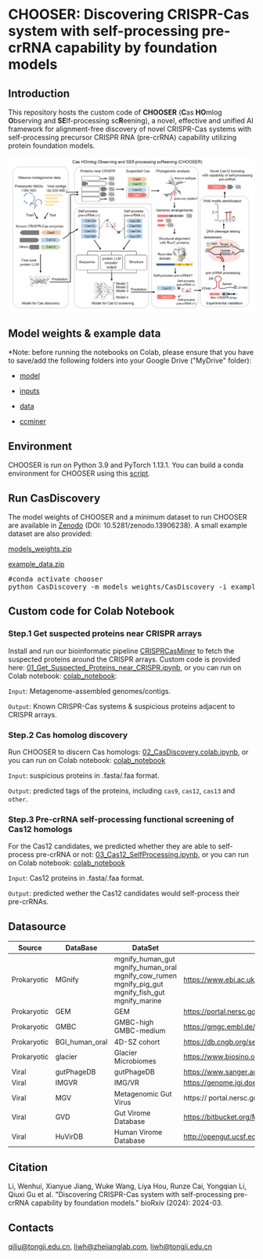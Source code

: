 # CHOOSER: Discovering CRISPR-Cas system with self-processing pre-crRNA capability by foundation models

## Introduction

This repository hosts the custom code of **CHOOSER** (**C**as **HO**mlog **O**bserving and **SE**lf-processing sc**R**eening), a novel, effective and unified AI framework for alignment-free discovery of novel CRISPR-Cas systems with self-processing precursor CRISPR RNA (pre-crRNA) capability utilizing protein foundation models. 

![Schematic diagram of the CHOOSER framework for identifying and functional screening of CRISPR-Cas systems with self-processing pre-crRNA capability](Figure_1.png)

## Model weights & example data

*Note: before running the notebooks on Colab, please ensure that you have to save/add the following folders into your Google Drive ("MyDrive" folder):

- [model](https://drive.google.com/drive/folders/1y4WKwsoBsqBb_R2Cdj0cwYiLIPnBXj01?usp=sharing)

- [inputs](https://drive.google.com/drive/folders/18GGlIEWYtJVTn2oBXMqbghyYQCLKelLg?usp=sharing)

- [data](https://drive.google.com/drive/folders/1WcClm_TebUuuRY_b8i6n6EuEXdR_WhT2?usp=sharing)

- [ccminer](https://drive.google.com/drive/folders/1uPjufxWPjEmx2yDota60qVl05dugS0OS?usp=sharing)

## Environment

CHOOSER is run on Python 3.9 and PyTorch 1.13.1. You can build a conda environment for CHOOSER using this [script](https://github.com/zjlab-BioGene/CHOOSER/blob/main/env/env_install.sh).

## Run CasDiscovery
The model weights of CHOOSER and a minimum dataset to run CHOOSER are available in [Zenodo](https://zenodo.org/records/13906238) (DOI: 10.5281/zenodo.13906238). A small example dataset are also provided:

[models_weights.zip](https://zenodo.org/records/13906238/files/models_weights.zip?download=1)

[example_data.zip](https://zenodo.org/records/13906238/files/example_data.zip?download=1)

<pre>
#conda activate chooser
python CasDiscovery -m models_weights/CasDiscovery -i example_data/suspicious.faa -o suspicious_pred.csv
</pre>

## Custom code for Colab Notebook

### Step.1 Get suspected proteins near CRISPR arrays

Install and run our bioinformatic pipeline [CRISPRCasMiner](https://github.com/zjlab-BioGene/CRISPRCasMiner) to fetch the suspected proteins around the CRISPR arrays. Custom code is provided here: [01_Get_Suspected_Proteins_near_CRISPR.ipynb](https://github.com/zjlab-BioGene/CHOOSER/blob/main/01_Get_Suspected_Proteins_near_CRISPR.ipynb), or you can run on Colab notebook: [colab_notebook](https://colab.research.google.com/drive/1PYo_vFefUnPWgFLQ5q3Oxu2pTtx9BvzY?usp=sharing):

`Input`: Metagenome-assembled genomes/contigs.

`Output`: Known CRISPR-Cas systems & suspicious proteins adjacent to CRISPR arrays.

### Step.2 Cas homolog discovery

Run CHOOSER to discern Cas homologs: [02_CasDiscovery.colab.ipynb](https://github.com/zjlab-BioGene/CHOOSER/blob/main/02_CasDiscovery.colab.ipynb), or you can run on Colab notebook: [colab_notebook](https://colab.research.google.com/drive/1oxa1YrmgCe5ok7GwWCuHwGoZ1M_Otikr?usp=sharing)

`Input`: suspicious proteins in .fasta/.faa format.

`Output`: predicted tags of the proteins, including `cas9`, `cas12`, `cas13` and `other`.

### Step.3 Pre-crRNA self-processing functional screening of Cas12 homologs 

For the Cas12 candidates, we predicted whether they are able to self-process pre-crRNA or not: [03_Cas12_SelfProcessing.ipynb](https://github.com/zjlab-BioGene/CHOOSER/blob/main/03_Cas12_SelfProcessing.ipynb), or you can run on Colab notebook: [colab_notebook](https://colab.research.google.com/drive/1D5_Qffq-EUZYQk_tTKMftCv9wvxSh2Kz?usp=sharing)

`Input`: Cas12 proteins in .fasta/.faa format.

`Output`: predicted wether the Cas12 candidates would self-process their pre-crRNAs.

## Datasource

| Source | DataBase | DataSet | Download URL |
| - | - | - | - |
| Prokaryotic | MGnify | mgnify_human_gut<br>mgnify_human_oral<br>mgnify_cow_rumen<br>mgnify_pig_gut<br>mgnify_fish_gut<br>mgnify_marine | https://www.ebi.ac.uk/metagenomics/browse/genomes |
| Prokaryotic | GEM | GEM | https://portal.nersc.gov/GEM |
| Prokaryotic | GMBC | GMBC-high<br>GMBC-medium | https://gmgc.embl.de/download.cgi |
| Prokaryotic | BGI_human_oral | 4D-SZ cohort | https://db.cngb.org/search/project/CNP0000687 |
| Prokaryotic | glacier | Glacier Microbiomes | https://www.biosino.org/node/project/detail/OEP003083 |
| Viral | gutPhageDB | gutPhageDB | https://www.sanger.ac.uk/data/gut-phage-database |
| Viral | IMGVR | IMG/VR | https://genome.jgi.doe.gov/portal/IMG_VR/IMG_VR.download.html |
| Viral | MGV | Metagenomic Gut Virus | https:// portal.nersc.gov/MGV |
| Viral | GVD | Gut Virome Database | https://bitbucket.org/MAVERICLab/gvd |
| Viral | HuVirDB | Human Virome Database | http://opengut.ucsf.edu/HuVirDB-1.0.fasta.gz |

## Citation

Li, Wenhui, Xianyue Jiang, Wuke Wang, Liya Hou, Runze Cai, Yongqian Li, Qiuxi Gu et al. "Discovering CRISPR-Cas system with self-processing pre-crRNA capability by foundation models." bioRxiv (2024): 2024-03.

## Contacts

qiliu@tongji.edu.cn, liwh@zhejianglab.com, liwh@tongji.edu.cn
